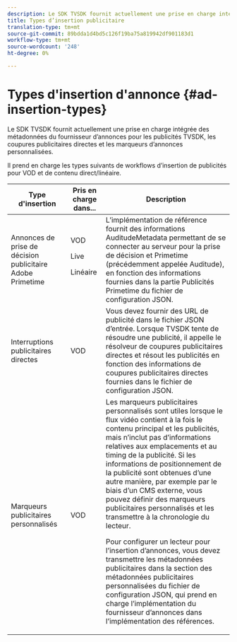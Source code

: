 ```yaml
---
description: Le SDK TVSDK fournit actuellement une prise en charge intégrée des métadonnées du fournisseur d’annonces pour les publicités TVSDK, les coupures publicitaires directes et les marqueurs d’annonces personnalisées.
title: Types d’insertion publicitaire
translation-type: tm+mt
source-git-commit: 89bdda1d4bd5c126f19ba75a819942df901183d1
workflow-type: tm+mt
source-wordcount: '248'
ht-degree: 0%

---
```



# Types d&#39;insertion d&#39;annonce {#ad-insertion-types}

Le SDK TVSDK fournit actuellement une prise en charge intégrée des métadonnées du fournisseur d’annonces pour les publicités TVSDK, les coupures publicitaires directes et les marqueurs d’annonces personnalisées.

Il prend en charge les types suivants de workflows d’insertion de publicités pour VOD et de contenu direct/linéaire.

<table id="table_1C3A659BDDB7453CA953A103045FCA01"> 
 <thead> 
  <tr> 
   <th colname="col1" class="entry"> Type d'insertion </th> 
   <th colname="col2" class="entry"> Pris en charge dans... </th> 
   <th colname="col3" class="entry"> Description </th> 
  </tr>
 </thead>
 <tbody> 
  <tr> 
   <td colname="col1"> Annonces de prise de décision publicitaire Adobe Primetime </td> 
   <td colname="col2">VOD <p>Live </p> <p>Linéaire </p> </td> 
   <td colname="col3">L’implémentation de référence fournit des <span class="codeph"> informations AuditudeMetadata</span> permettant de se connecter au serveur pour la prise de décision et Primetime (précédemment appelée Auditude), en fonction des informations fournies dans la partie Publicités Primetime</a> du fichier de configuration JSON</a>. </td> 
  </tr> 
  <tr> 
   <td colname="col1"> Interruptions publicitaires directes </td> 
   <td colname="col2"> VOD </td> 
   <td colname="col3">Vous devez fournir des URL de publicité dans le fichier JSON d’entrée. Lorsque TVSDK tente de résoudre une publicité, il appelle le résolveur de coupures publicitaires directes et résout les publicités en fonction des informations de coupures publicitaires directes fournies dans le fichier de configuration JSON</a>. </td> 
  </tr> 
  <tr> 
   <td colname="col1"> Marqueurs publicitaires personnalisés </td> 
   <td colname="col2"> VOD </td> 
   <td colname="col3">Les marqueurs publicitaires personnalisés sont utiles lorsque le flux vidéo contient à la fois le contenu principal et les publicités, mais n’inclut pas d’informations relatives aux emplacements et au timing de la publicité. Si les informations de positionnement de la publicité sont obtenues d’une autre manière, par exemple par le biais d’un CMS externe, vous pouvez définir des marqueurs publicitaires personnalisés et les transmettre à la chronologie du lecteur. <p>Pour configurer un lecteur pour l’insertion d’annonces, vous devez transmettre les métadonnées publicitaires dans la section des métadonnées publicitaires personnalisées du fichier de configuration JSON</a>, qui prend en charge l’implémentation du fournisseur d’annonces dans l’implémentation des références. </p> </td>
  </tr>
 </tbody>
</table>